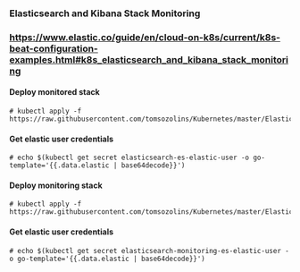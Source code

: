 ### Elasticsearch and Kibana Stack Monitoring
### https://www.elastic.co/guide/en/cloud-on-k8s/current/k8s-beat-configuration-examples.html#k8s_elasticsearch_and_kibana_stack_monitoring

#### Deploy monitored stack
```
# kubectl apply -f https://raw.githubusercontent.com/tomsozolins/Kubernetes/master/Elastic%20ECK/elastic_eck_monitored.yaml
```
#### Get elastic user credentials
```
# echo $(kubectl get secret elasticsearch-es-elastic-user -o go-template='{{.data.elastic | base64decode}}')
```


#### Deploy monitoring stack
```
# kubectl apply -f https://raw.githubusercontent.com/tomsozolins/Kubernetes/master/Elastic%20ECK/elastic_eck_monitoring.yaml
```
#### Get elastic user credentials
```
# echo $(kubectl get secret elasticsearch-monitoring-es-elastic-user -o go-template='{{.data.elastic | base64decode}}')
```

